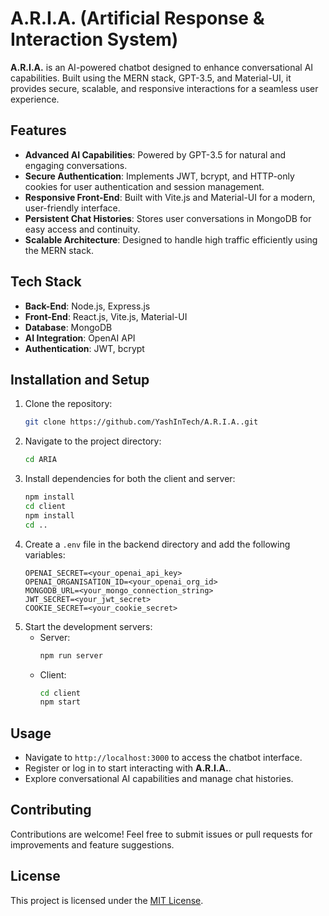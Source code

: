 # A.R.I.A. (Artificial Response & Interaction System)

**A.R.I.A.** is an AI-powered chatbot designed to enhance conversational AI capabilities. Built using the MERN stack, GPT-3.5, and Material-UI, it provides secure, scalable, and responsive interactions for a seamless user experience.

## Features
- **Advanced AI Capabilities**: Powered by GPT-3.5 for natural and engaging conversations.
- **Secure Authentication**: Implements JWT, bcrypt, and HTTP-only cookies for user authentication and session management.
- **Responsive Front-End**: Built with Vite.js and Material-UI for a modern, user-friendly interface.
- **Persistent Chat Histories**: Stores user conversations in MongoDB for easy access and continuity.
- **Scalable Architecture**: Designed to handle high traffic efficiently using the MERN stack.

## Tech Stack
- **Back-End**: Node.js, Express.js
- **Front-End**: React.js, Vite.js, Material-UI
- **Database**: MongoDB
- **AI Integration**: OpenAI API
- **Authentication**: JWT, bcrypt

## Installation and Setup
1. Clone the repository:
   ```bash
   git clone https://github.com/YashInTech/A.R.I.A..git
   ```
2. Navigate to the project directory:
   ```bash
   cd ARIA
   ```
3. Install dependencies for both the client and server:
   ```bash
   npm install
   cd client
   npm install
   cd ..
   ```
4. Create a `.env` file in the backend directory and add the following variables:
   ```env
   OPENAI_SECRET=<your_openai_api_key>
   OPENAI_ORGANISATION_ID=<your_openai_org_id>
   MONGODB_URL=<your_mongo_connection_string>
   JWT_SECRET=<your_jwt_secret>
   COOKIE_SECRET=<your_cookie_secret>
   ```
5. Start the development servers:
   - Server:
     ```bash
     npm run server
     ```
   - Client:
     ```bash
     cd client
     npm start
     ```

## Usage
- Navigate to `http://localhost:3000` to access the chatbot interface.
- Register or log in to start interacting with **A.R.I.A.**.
- Explore conversational AI capabilities and manage chat histories.

## Contributing
Contributions are welcome! Feel free to submit issues or pull requests for improvements and feature suggestions.

## License
This project is licensed under the [MIT License](LICENSE).

